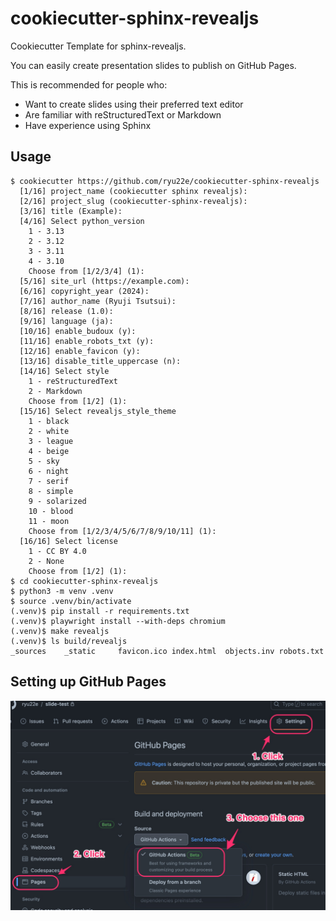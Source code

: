 # cookiecutter-sphinx-revealjs

Cookiecutter Template for sphinx-revealjs.

You can easily create presentation slides to publish on GitHub Pages.

This is recommended for people who:

* Want to create slides using their preferred text editor
* Are familiar with reStructuredText or Markdown
* Have experience using Sphinx

## Usage

```shell
$ cookiecutter https://github.com/ryu22e/cookiecutter-sphinx-revealjs
  [1/16] project_name (cookiecutter sphinx revealjs):
  [2/16] project_slug (cookiecutter-sphinx-revealjs):
  [3/16] title (Example):
  [4/16] Select python_version
    1 - 3.13
    2 - 3.12
    3 - 3.11
    4 - 3.10
    Choose from [1/2/3/4] (1):
  [5/16] site_url (https://example.com):
  [6/16] copyright_year (2024):
  [7/16] author_name (Ryuji Tsutsui):
  [8/16] release (1.0):
  [9/16] language (ja):
  [10/16] enable_budoux (y):
  [11/16] enable_robots_txt (y):
  [12/16] enable_favicon (y):
  [13/16] disable_title_uppercase (n):
  [14/16] Select style
    1 - reStructuredText
    2 - Markdown
    Choose from [1/2] (1):
  [15/16] Select revealjs_style_theme
    1 - black
    2 - white
    3 - league
    4 - beige
    5 - sky
    6 - night
    7 - serif
    8 - simple
    9 - solarized
    10 - blood
    11 - moon
    Choose from [1/2/3/4/5/6/7/8/9/10/11] (1):
  [16/16] Select license
    1 - CC BY 4.0
    2 - None
    Choose from [1/2] (1):
$ cd cookiecutter-sphinx-revealjs
$ python3 -m venv .venv
$ source .venv/bin/activate
(.venv)$ pip install -r requirements.txt
(.venv)$ playwright install --with-deps chromium
(.venv)$ make revealjs
(.venv)$ ls build/revealjs
_sources    _static     favicon.ico index.html  objects.inv robots.txt
```

## Setting up GitHub Pages

![Setting up GitHub Pages](./img/setting-up-github-pages.jpg "Setting up GitHub Pages")
